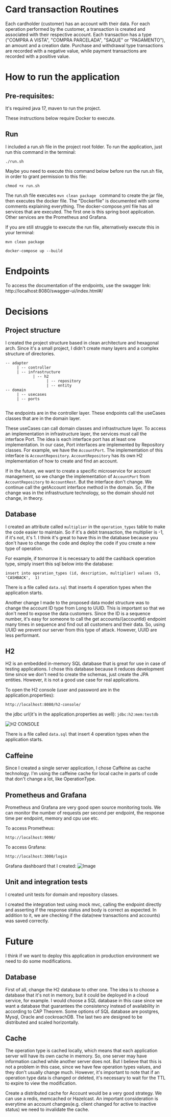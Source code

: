 # Card transaction Routines

Each cardholder (customer) has an account with their data. For each operation performed by the customer, a transaction is created and associated with their respective account. 
Each transaction has a type ("COMPRA A VISTA", "COMPRA PARCELADA", "SAQUE" or "PAGAMENTO"), an amount and a creation date.
Purchase and withdrawal type transactions are recorded with a negative value, while payment transactions are recorded with a positive value.

# How to run the application

## Pre-requisites:
It's required java 17, maven to run the project.

These instructions below require Docker to execute.

## Run
I included a run.sh file in the project root folder.
To run the application, just run this command in the terminal:

```
./run.sh
```

Maybe you need to execute this command below before run the run.sh file, in order to grant permission to this file: 
```
chmod +x run.sh
```

The run.sh file executes ```mvn clean package ``` command to create the jar file, then executes the docker file.
The "Dockerfile" is documented with some comments explaining everything.
The docker-compose.yml file has all services that are executed. The first one is this spring boot application.
Other services are the Prometheus and Grafana.

If you are still struggle to execute the run file, alternatively execute this in your terminal:

```
mvn clean package

docker-compose up --build
```

# Endpoints

To access the documentation of the endpoints, use the swagger link:
http://localhost:8080/swagger-ui/index.html#/

# Decisions

## Project structure

I created the project structure based in clean architecture and hexagonal arch.
Since it's a small project, I didn't create many layers and a complex structure of directories.

```
-- adapter
     | -- controller
     | -- infrastructure
            | -- h2
                  | -- repository
                  | -- entity
-- domain
     | -- usecases
     | -- ports
     
 ```

The endpoints are in the controller layer. These endpoints call the useCases classes that are in the domain layer.

These useCases can call domain classes and infrastructure layer. To access an implementation in infrastructure layer, the
services must call the interface Port. The idea is each interface port has at least one implementation.
In our case, Port interfaces are implemented by Repository classes.
For example, we have the `AccountPort`. The implementation of this interface is `AccountRepository`. `AccountRepository` has its own H2 implementation
of how to create and find an account.

If in the future, we want to create a specific microservice for account management, so we change the implementation of `AccountPort` from `AccountRepository` to `AccountRest`. But the interface don't change.
We continue call the getAccount interface method in the domain. So, if the change was in the infrastructure technology, so the domain should not change, in theory.

## Database

I created an attribute called `multiplier` in the `operation_types` table to make the code easier to maintain.
So if it's a debit transaction, the multiplier is -1, if it's not, it's 1. I think it's great to have this in the database 
because you don't have to change the code and deploy the code if you create a new type of operation.

For example, if tomorrow it is necessary to add the cashback operation type, simply insert this sql below into the database:
```
insert into operation_types (id, description, multiplier) values (5, 'CASHBACK',  1)
```

There is a file called `data.sql` that inserts 4 operation types when the application starts.

Another change I made to the proposed data model structure was to change the account ID type from Long to UUID. 
This is important so that we don't need to expose the data customers.
Since the ID is a sequence number, it's easy for someone to call the get accounts/{accountId} endpoint many times in sequence and find out all customers and their data.
So, using UUID we prevent our server from this type of attack. However, UUID are less performant.

## H2

H2 is an embedded in-memory SQL database that is great for use in case of testing applications. I chose this database because it reduces development time since we don't need to create the schemas, just create the JPA entities.
However, it is not a good use case for real applications.

To open the H2 console (user and password are in the application.properties):

```
http://localhost:8080/h2-console/
```
the jdbc url(it's in the application.properties as well): `jdbc:h2:mem:testdb`

![H2 CONSOLE](h2-console.png)

There is a file called `data.sql` that insert 4 operation types when the application starts.

## Caffeine

Since I created a single server application, I chose Caffeine as cache technology. I'm using the caffeine cache for local cache 
in parts of code that don't change a lot, like OperationType.

## Prometheus and Grafana

Prometheus and Grafana are very good open source monitoring tools. We can monitor the number of requests per second per endpoint, 
the response time per endpoint, memory and cpu use etc.

To access Prometheus:
```
http://localhost:9090/
```

To access Grafana: 
```
http://localhost:3000/login
```

Grafana dashboard that I created:
![Image](grafana_image.png)

## Unit and integration tests

I created unit tests for domain and repository classes. 

I created the integration test using mock mvc, calling the endpoint directly and asserting if the response status and body is correct as expected.
In addition to it, we are checking if the data(new transactions and accounts) was saved correctly.

# Future

I think if we want to deploy this application in production environment we need to do some modifications.

## Database

First of all, change the H2 database to other one.
The idea is to choose a database that it's not in memory, but it could be deployed in a cloud service, for example.
I would choose a SQL database in this case since we want a database that guarantees the consistency instead of availability in according to CAP Theorem.
Some options of SQL database are postgres, Mysql, Oracle and cockroachDB. The last two are designed to be distributed and scaled horizontally.

## Cache

The operation type is cached locally, which means that each application server will have its own cache in memory. So, one server may have information cached while another server does not.
But I believe that this is not a problem in this case, since we have few operation types values, and they don't usually change much. 
However, it's important to note that if an operation type data is changed or deleted, it's necessary to wait for the TTL to expire to view the modification.

Create a distributed cache for Account would be a very good strategy. We can use a redis, memcached or Hazelcast.
An important consideration is everytime an account changes(e.g. client changed for active to inactive status) we need to invalidate the cache.
